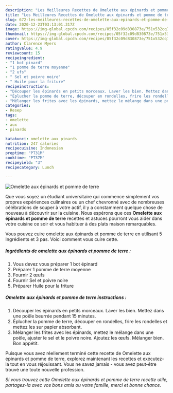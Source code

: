 ```yaml
---
description: "Les Meilleures Recettes de Omelette aux épinards et pomme de terre"
title: "Les Meilleures Recettes de Omelette aux épinards et pomme de terre"
slug: 672-les-meilleures-recettes-de-omelette-aux-epinards-et-pomme-de-terre
date: 2020-12-23T03:13:01.317Z
image: https://img-global.cpcdn.com/recipes/05f32c09d830873e/751x532cq70/omelette-aux-epinards-et-pomme-de-terre-photo-principale-de-la-recette.jpg
thumbnail: https://img-global.cpcdn.com/recipes/05f32c09d830873e/751x532cq70/omelette-aux-epinards-et-pomme-de-terre-photo-principale-de-la-recette.jpg
cover: https://img-global.cpcdn.com/recipes/05f32c09d830873e/751x532cq70/omelette-aux-epinards-et-pomme-de-terre-photo-principale-de-la-recette.jpg
author: Clarence Myers
ratingvalue: 4.9
reviewcount: 15
recipeingredient:
- "1 bot pinard"
- "1 pomme de terre moyenne"
- "2 ufs"
- " Sel et poivre noire"
- " Huile pour la friture"
recipeinstructions:
- "Découper les épinards en petits morceaux. Laver les bien. Mettez dans une poêle beurrée pendant 15 minutes."
- "Éplucher la pomme de terre, découper en rondelles, frire les rondelles et mettez les sur papier absorbant."
- "Mélanger les frites avec les épinards, mettez le mélange dans une poêle, ajuster le sel et le poivre noire. Ajoutez les œufs. Mélanger bien. Bon appétit."
categories:
- Resep
tags:
- omelette
- aux
- pinards

katakunci: omelette aux pinards 
nutrition: 247 calories
recipecuisine: Indonesian
preptime: "PT31M"
cooktime: "PT37M"
recipeyield: "3"
recipecategory: Lunch

---
```



![Omelette aux épinards et pomme de terre](https://img-global.cpcdn.com/recipes/05f32c09d830873e/751x532cq70/omelette-aux-epinards-et-pomme-de-terre-photo-principale-de-la-recette.jpg)

Que vous soyez un étudiant universitaire qui commence simplement vos propres expériences culinaires ou un chef chevronné avec de nombreuses célébrations de souper à votre actif, il y a constamment quelque chose de nouveau à découvrir sur la cuisine. Nous espérons que ces <strong> Omelette aux épinards et pomme de terre </strong> recettes et astuces pourront vous aider dans votre cuisine ce soir et vous habituer à des plats maison remarquables.

<!--inarticleads1-->

Vous pouvez cuire omelette aux épinards et pomme de terre en utilisant 5 Ingrédients et 3 pas. Voici comment vous cuire cette.

##### Ingrédients de omelette aux épinards et pomme de terre :

1. Vous devez vous préparer 1 bot épinard
1. Préparer 1 pomme de terre moyenne
1. Fournir 2 œufs
1. Fournir  Sel et poivre noire
1. Préparer  Huile pour la friture




<!--inarticleads2-->

##### Omelette aux épinards et pomme de terre instructions :

1. Découper les épinards en petits morceaux. Laver les bien. Mettez dans une poêle beurrée pendant 15 minutes.
1. Éplucher la pomme de terre, découper en rondelles, frire les rondelles et mettez les sur papier absorbant.
1. Mélanger les frites avec les épinards, mettez le mélange dans une poêle, ajuster le sel et le poivre noire. Ajoutez les œufs. Mélanger bien. Bon appétit.




<!--inarticleads1-->

<p>
Puisque vous avez réellement terminé cette recette de Omelette aux épinards et pomme de terre, explorez maintenant les recettes et exécutez-la tout en vous réjouissant. Vous ne savez jamais - vous avez peut-être trouvé une toute nouvelle profession.
</p>

<p>
<i>Si vous trouvez cette Omelette aux épinards et pomme de terre recette utile, partagez-la avec vos bons amis ou votre famille, merci et bonne chance.</i>
</p>
